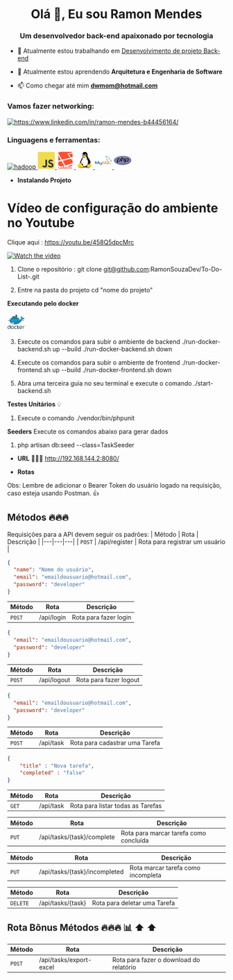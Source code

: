 <h1 align="center">Olá 👋, Eu sou Ramon Mendes</h1>
<h3 align="center">Um desenvolvedor back-end apaixonado por tecnologia</h3>

- 🔭 Atualmente estou trabalhando em [Desenvolvimento de projeto Back-end](https://github.com/RamonSouzaDev/To-Do-List-)

- 🌱 Atualmente estou aprendendo **Arquitetura e Engenharia de Software**

- 📫 Como chegar até mim **dwmom@hotmail.com**

<h3 align="left">Vamos fazer networking:</h3>
<p align="left">
<a href="https://linkedin.com/in/https://www.linkedin.com/in/ramon-mendes-b44456164/" target="blank"><img align="center" src="https://raw.githubusercontent.com/rahuldkjain/github-profile-readme-generator/master/src/images/icons/Social/linked-in-alt.svg" alt="https://www.linkedin.com/in/ramon-mendes-b44456164/" height="30" width="40" /></a>
</p>

<h3 align="left">Linguagens e ferramentas:</h3>
 <a href="https://hadoop.apache.org/" target="_blank" rel="noreferrer"> <img src="https://www.vectorlogo.zone/logos/apache_hadoop/apache_hadoop-icon.svg" alt="hadoop" width="40" height="40"/> </a> <a href="https://developer.mozilla.org/en-US/docs/Web/JavaScript" target="_blank" rel="noreferrer"> <img src="https://raw.githubusercontent.com/devicons/devicon/master/icons/javascript/javascript-original.svg" alt="javascript" width="40" height="40"/> </a> <a href="https://laravel.com/" target="_blank" rel="noreferrer"> <img src="https://raw.githubusercontent.com/devicons/devicon/master/icons/laravel/laravel-plain-wordmark.svg" alt="laravel" width="40" height="40"/> </a> <a href="https://www.linux.org/" target="_blank" rel="noreferrer"> <img src="https://raw.githubusercontent.com/devicons/devicon/master/icons/linux/linux-original.svg" alt="linux" width="40" height="40"/> </a> <a href="https://www.mysql.com/" target="_blank" rel="noreferrer"> <img src="https://raw.githubusercontent.com/devicons/devicon/master/icons/mysql/mysql-original-wordmark.svg" alt="mysql" width="40" height="40"/> </a> <a href="https://www.php.net" target="_blank" rel="noreferrer"> <img src="https://raw.githubusercontent.com/devicons/devicon/master/icons/php/php-original.svg" alt="php" width="40" height="40"/> </a> </p>


- **Instalando Projeto**

# Vídeo de configuração do ambiente no Youtube

Clique aqui : https://youtu.be/458Q5dpcMrc

[![Watch the video](https://i.stack.imgur.com/Vp2cE.png)](https://youtu.be/458Q5dpcMrc)


1. Clone o repositório :
git clone git@github.com:RamonSouzaDev/To-Do-List-.git

2. Entre na pasta do projeto
cd "nome do projeto"

**Executando pelo docker** <p align="left"> <a href="https://www.docker.com/" target="_blank" rel="noreferrer"> <img src="https://raw.githubusercontent.com/devicons/devicon/master/icons/docker/docker-original-wordmark.svg" alt="docker" width="40" height="40"/> </a>

3.  Execute os comandos para subir o ambiente de backend
./run-docker-backend.sh up --build
./run-docker-backend.sh down

4. Execute os comandos para subir o ambiente de frontend
./run-docker-frontend.sh up --build
./run-docker-frontend.sh down

5. Abra uma terceira guia no seu terminal e execute o comando
./start-backend.sh

**Testes Unitários** 💡

1. Execute o comando  ./vendor/bin/phpunit

**Seeders**
Execute os comandos abaixo para gerar dados

1. php artisan db:seed --class=TaskSeeder


- **URL** 🏁🏁🏁
http://192.168.144.2:8080/

- **Rotas**

Obs: Lembre de adicionar o Bearer Token do usuário logado na requisição, caso esteja usando Postman. 👍

## Métodos 🔥🔥🔥
Requisições para a API devem seguir os padrões:
| Método | Rota | Descrição |
|---|---|---|
| `POST` | /api/register | Rota para registrar um usuário |
```json
{
  "name": "Nome do usuário",
  "email": "emaildousuario@hotmail.com",
  "password": "developer"
}
```
| Método | Rota | Descrição |
|---|---|---|
| `POST` | /api/login | Rota para fazer login |
```json
{
  "email": "emaildousuario@hotmail.com",
  "password": "developer"
}
```
| Método | Rota | Descrição |
|---|---|---|
| `POST` | /api/logout | Rota para fazer logout |
```json
{
  "email": "emaildousuario@hotmail.com",
  "password": "developer"
}

```
| Método | Rota | Descrição |
|---|---|---|
| `POST` | /api/task | Rota para cadastrar uma Tarefa |
```json
{
    "title" : "Nova tarefa",
    "completed" : "false"
}
```
| Método | Rota | Descrição |
|---|---|---|
| `GET` | /api/task | Rota para listar todas as Tarefas |

| Método | Rota | Descrição |
|---|---|---|
| `PUT` | /api/tasks/{task}/complete | Rota para marcar tarefa como concluída |

| Método | Rota | Descrição |
|---|---|---|
| `PUT` | /api/tasks/{task}/incompleted | Rota marcar tarefa como incompleta|

| Método | Rota | Descrição |
|---|---|---|
| `DELETE` | /api/tasks/{task} | Rota para deletar uma Tarefa |


## Rota Bônus Métodos 🔥🔥🔥 📊 ⬆️ ⬆️

| Método | Rota | Descrição |
|---|---|---|
| `POST` | /api/tasks/export-excel | Rota para fazer o download do relatório |
